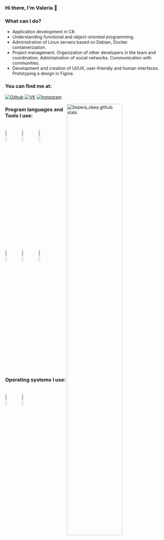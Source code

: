 ### Hi there, I'm Valeria 👋

### What can I do?

- Application development in C#.
- Understanding functional and object-oriented programming.
- Administration of Linux servers based on Debian, Docker containerization.
- Project management. Organization of other developers in the team and coordination. Administration of social networks. Communication with communities.
- Development and creation of UI/UX, user-friendly and human interfaces. Prototyping a design in Figma.

### **You can find me at:**

[![Github](https://img.shields.io/badge/-Github-000?style=flat&logo=Github&logoColor=white)](https://github.com/valer1yaaa)
[![VK](https://img.shields.io/badge/-VK-000?style=flat&logo=VK&logoColor=white)](https://vk.com/valer1yaaa)
[![Instagram](https://img.shields.io/badge/-Instagram-000?style=flat&logo=Instagram&logoColor=white)](https://instagram.com/imvaler1ya)

<p>

  <img width="60%" align="right" alt="Sepera_okeq github stats" src="https://github-readme-stats.vercel.app/api?username=Sepera-okeq&count_private=true&hide=cpp,javascript,python&show_icons=true&hide_border=true&line_height=27&theme=dark&show_owner=true&include_all_commits=true" />

### Program languages and Tools I use:<br><br>

<code><img width="10%" src="https://www.vectorlogo.zone/logos/git-scm/git-scm-ar21.svg"></code>
<code><img width="10%" src="https://www.vectorlogo.zone/logos/github/github-ar21.svg"></code>
<code><img width="10%" src="https://www.vectorlogo.zone/logos/gitlab/gitlab-ar21.svg"></code>
<br/>
<code><img width="10%" src="https://www.vectorlogo.zone/logos/dotnet/dotnet-ar21.svg"></code>
<code><img width="10%" src="https://www.vectorlogo.zone/logos/mysql/mysql-ar21.svg"></code>
<code><img width="10%" src="https://www.vectorlogo.zone/logos/figma/figma-ar21.svg"></code>
<br/>

### Operating systems I use:<br><br>

<code><img width="10%" src="https://simpleicons.org/icons/windows.svg"></code>
<code><img width="10%" src="https://simpleicons.org/icons/debian.svg"></code>

</p>
